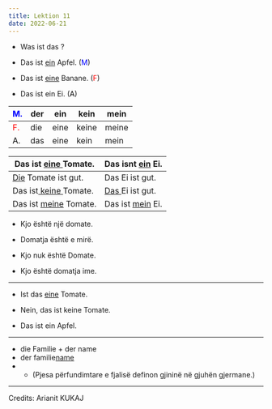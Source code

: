 ```yaml
---
title: Lektion 11
date: 2022-06-21
---
```


- Was ist das ?

- Das ist <u>ein</u> Apfel. (<span style="color:blue">M</span>)

- Das ist <u>eine</u> Banane. (<span style="color:red">F</span>)

- Das ist ein Ei. (<span style="color:black">A</span>)

| <span style="color:blue">M.</span>  | der | ein  | kein  | mein  |
| ----------------------------------- | --- | ---- | ----- | ----- |
| <span style="color:red">F.</span>   | die | eine | keine | meine |
| <span style="color:black">A.</span> | das | eine | kein  | mein  |

| Das ist <u>eine </u>Tomate.  | Das isnt <u>ein</u> Ei. |
| ---------------------------- | ----------------------- |
| <u>Die</u> Tomate ist gut.   | Das Ei ist gut.         |
| Das ist<u> keine </u>Tomate. | <u>Das </u>Ei ist gut.  |
| Das ist <u>meine</u> Tomate. | Das ist <u>mein</u> Ei. |

- Kjo është një domate.

- Domatja është e mirë.

- Kjo nuk është Domate.

- Kjo është domatja ime.

---

- Ist das <u>eine</u> Tomate.

- Nein, das ist keine Tomate.

- Das ist ein Apfel.

---

- die Familie + der name
- der familie<u>name</u>
- - (Pjesa përfundimtare e fjalisë definon gjininë në gjuhën gjermane.)

---

Credits: Arianit KUKAJ
